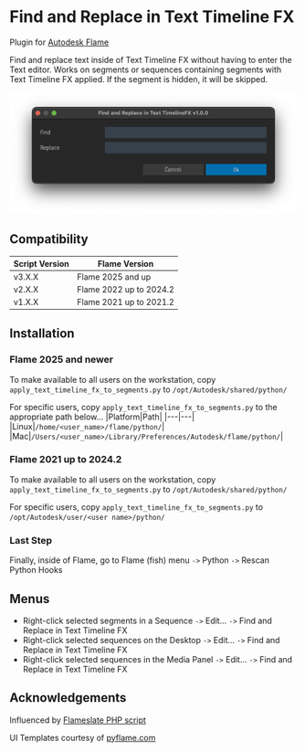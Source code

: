 # Find and Replace in Text Timeline FX
Plugin for [Autodesk Flame](http://www.autodesk.com/products/flame)

Find and replace text inside of Text Timeline FX without having to enter the Text editor.  Works on segments or sequences containing segments with Text Timeline FX applied.  If the segment is hidden, it will be skipped.

![screenshot](screenshot.png)

## Compatibility
|Script Version|Flame Version|
|---|---|
|v3.X.X|Flame 2025 and up|
|v2.X.X|Flame 2022 up to 2024.2|
|v1.X.X|Flame 2021 up to 2021.2|

## Installation

### Flame 2025 and newer
To make available to all users on the workstation, copy `apply_text_timeline_fx_to_segments.py` to `/opt/Autodesk/shared/python/`

For specific users, copy `apply_text_timeline_fx_to_segments.py` to the appropriate path below...
|Platform|Path|
|---|---|
|Linux|`/home/<user_name>/flame/python/`|
|Mac|`/Users/<user_name>/Library/Preferences/Autodesk/flame/python/`|

### Flame 2021 up to 2024.2
To make available to all users on the workstation, copy `apply_text_timeline_fx_to_segments.py` to `/opt/Autodesk/shared/python/`

For specific users, copy `apply_text_timeline_fx_to_segments.py` to `/opt/Autodesk/user/<user name>/python/`

### Last Step
Finally, inside of Flame, go to Flame (fish) menu `->` Python `->` Rescan Python Hooks

## Menus
 - Right-click selected segments in a Sequence `->` Edit... `->` Find and Replace in Text Timeline FX
 - Right-click selected sequences on the Desktop `->` Edit... `->` Find and Replace in Text Timeline FX
 - Right-click selected sequences in the Media Panel `->` Edit... `->` Find and Replace in Text Timeline FX

## Acknowledgements
Influenced by [Flameslate PHP script](http://github.com/ManChicken1911/flameslater)

UI Templates courtesy of [pyflame.com](http://www.pyflame.com)
